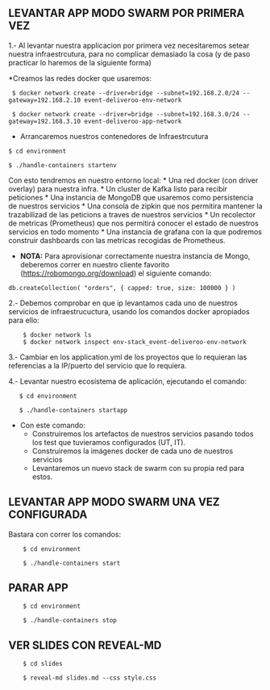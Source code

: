 ## LEVANTAR APP MODO SWARM POR PRIMERA VEZ

1.-  Al levantar nuestra applicacion por primera vez necesitaremos setear nuestra infraestrcutura, para no complicar demasiado la cosa (y de paso practicar lo haremos de la siguiente forma)
   
   *Creamos las redes docker que usaremos:
   
 ````  
  $ docker network create --driver=bridge --subnet=192.168.2.0/24 --gateway=192.168.2.10 event-deliveroo-env-network
  
  $ docker network create --driver=bridge --subnet=192.168.3.0/24 --gateway=192.168.3.10 event-deliveroo-app-network

````
   * Arrancaremos nuestros contenedores de Infraestrcutura

   ````
   $ cd environment
   
   $ ./handle-containers startenv
   ````
   Con esto tendremos en nuestro entorno local:
      * Una red docker (con driver overlay) para nuestra infra. 
      * Un cluster de Kafka listo para recibir peticiones
      * Una instancia de MongoDB que usaremos como persistencia de nuestros servicios
      * Una consola de zipkin que nos permitira mantener la trazabilizad de las peticions a traves de nuestros servicios
      * Un recolector de metricas (Prometheus) que nos permitirá conocer el estado de nuestros servicios en todo momento
      * Una instancia de grafana con la que podremos construir dashboards con las metricas recogidas de Prometheus. 
      
   * **NOTA:** Para aprovisionar correctamente nuestra instancia de Mongo, deberemos correr en nuestro cliente favorito (https://robomongo.org/download) el siguiente comando:
   
   ```
   db.createCollection( "orders", { capped: true, size: 100000 } )
   ```
2.- Debemos comprobar en que ip levantamos cada uno de nuestros servicios de infraestrucuctura, usando los comandos docker apropiados para ello:

````
    $ docker network ls
    $ docker network inspect env-stack_event-deliveroo-env-network

````

3.- Cambiar en los application.yml de los proyectos que lo requieran las referencias a la IP/puerto del servicio que lo requiera. 

4.- Levantar nuestro ecosistema de aplicación, ejecutando el comando:

````
   $ cd environment
   
   $ ./handle-containers startapp

````
- Con este comando:
    - Construiremos los artefactos de nuestros servicios pasando todos los test que tuvieramos configurados (UT, IT).
    - Construiremos la imágenes docker de cada uno de nuestros servicios
    - Levantaremos un nuevo stack de swarm con su propia red para estos.
    
 ## LEVANTAR APP MODO SWARM UNA VEZ CONFIGURADA
 
 Bastara con correr los comandos:
 
````
    $ cd environment
    
    $ ./handle-containers start
````

## PARAR APP 

````
    $ cd environment
    
    $ ./handle-containers stop
````

## VER SLIDES CON REVEAL-MD
````
    $ cd slides

    $ reveal-md slides.md --css style.css
````